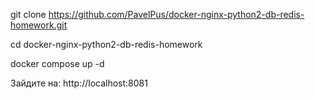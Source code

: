 git clone https://github.com/PavelPus/docker-nginx-python2-db-redis-homework.git

cd docker-nginx-python2-db-redis-homework

docker compose up -d

Зайдите на:
http://localhost:8081

